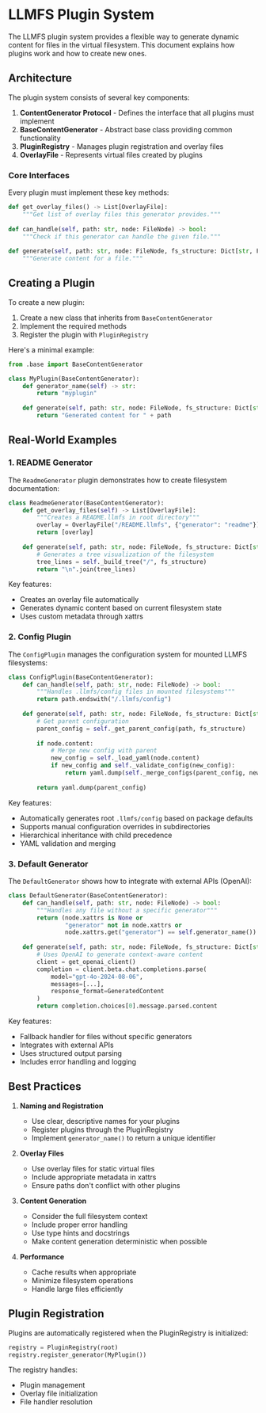 # LLMFS Plugin System

The LLMFS plugin system provides a flexible way to generate dynamic content for files in the virtual filesystem. This document explains how plugins work and how to create new ones.

## Architecture

The plugin system consists of several key components:

1. **ContentGenerator Protocol** - Defines the interface that all plugins must implement
2. **BaseContentGenerator** - Abstract base class providing common functionality
3. **PluginRegistry** - Manages plugin registration and overlay files
4. **OverlayFile** - Represents virtual files created by plugins

### Core Interfaces

Every plugin must implement these key methods:

```python
def get_overlay_files() -> List[OverlayFile]:
    """Get list of overlay files this generator provides."""
    
def can_handle(self, path: str, node: FileNode) -> bool:
    """Check if this generator can handle the given file."""
    
def generate(self, path: str, node: FileNode, fs_structure: Dict[str, FileNode]) -> str:
    """Generate content for a file."""
```

## Creating a Plugin

To create a new plugin:

1. Create a new class that inherits from `BaseContentGenerator`
2. Implement the required methods
3. Register the plugin with `PluginRegistry`

Here's a minimal example:

```python
from .base import BaseContentGenerator

class MyPlugin(BaseContentGenerator):
    def generator_name(self) -> str:
        return "myplugin"
        
    def generate(self, path: str, node: FileNode, fs_structure: Dict[str, FileNode]) -> str:
        return "Generated content for " + path
```

## Real-World Examples

### 1. README Generator

The `ReadmeGenerator` plugin demonstrates how to create filesystem documentation:

```python
class ReadmeGenerator(BaseContentGenerator):
    def get_overlay_files(self) -> List[OverlayFile]:
        """Creates a README.llmfs in root directory"""
        overlay = OverlayFile("/README.llmfs", {"generator": "readme"})
        return [overlay]
    
    def generate(self, path: str, node: FileNode, fs_structure: Dict[str, FileNode]) -> str:
        # Generates a tree visualization of the filesystem
        tree_lines = self._build_tree("/", fs_structure)
        return "\n".join(tree_lines)
```

Key features:
- Creates an overlay file automatically
- Generates dynamic content based on current filesystem state
- Uses custom metadata through xattrs

### 2. Config Plugin

The `ConfigPlugin` manages the configuration system for mounted LLMFS filesystems:

```python
class ConfigPlugin(BaseContentGenerator):
    def can_handle(self, path: str, node: FileNode) -> bool:
        """Handles .llmfs/config files in mounted filesystems"""
        return path.endswith("/.llmfs/config")
    
    def generate(self, path: str, node: FileNode, fs_structure: Dict[str, FileNode]) -> str:
        # Get parent configuration
        parent_config = self._get_parent_config(path, fs_structure)
        
        if node.content:
            # Merge new config with parent
            new_config = self._load_yaml(node.content)
            if new_config and self._validate_config(new_config):
                return yaml.dump(self._merge_configs(parent_config, new_config))
        
        return yaml.dump(parent_config)
```

Key features:
- Automatically generates root `.llmfs/config` based on package defaults
- Supports manual configuration overrides in subdirectories
- Hierarchical inheritance with child precedence
- YAML validation and merging

### 3. Default Generator

The `DefaultGenerator` shows how to integrate with external APIs (OpenAI):

```python
class DefaultGenerator(BaseContentGenerator):
    def can_handle(self, path: str, node: FileNode) -> bool:
        """Handles any file without a specific generator"""
        return (node.xattrs is None or 
                "generator" not in node.xattrs or 
                node.xattrs.get("generator") == self.generator_name())
    
    def generate(self, path: str, node: FileNode, fs_structure: Dict[str, FileNode]) -> str:
        # Uses OpenAI to generate context-aware content
        client = get_openai_client()
        completion = client.beta.chat.completions.parse(
            model="gpt-4o-2024-08-06",
            messages=[...],
            response_format=GeneratedContent
        )
        return completion.choices[0].message.parsed.content
```

Key features:
- Fallback handler for files without specific generators
- Integrates with external APIs
- Uses structured output parsing
- Includes error handling and logging

## Best Practices

1. **Naming and Registration**
   - Use clear, descriptive names for your plugins
   - Register plugins through the PluginRegistry
   - Implement `generator_name()` to return a unique identifier

2. **Overlay Files**
   - Use overlay files for static virtual files
   - Include appropriate metadata in xattrs
   - Ensure paths don't conflict with other plugins

3. **Content Generation**
   - Consider the full filesystem context
   - Include proper error handling
   - Use type hints and docstrings
   - Make content generation deterministic when possible

4. **Performance**
   - Cache results when appropriate
   - Minimize filesystem operations
   - Handle large files efficiently

## Plugin Registration

Plugins are automatically registered when the PluginRegistry is initialized:

```python
registry = PluginRegistry(root)
registry.register_generator(MyPlugin())
```

The registry handles:
- Plugin management
- Overlay file initialization
- File handler resolution
